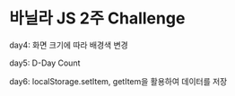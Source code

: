 # 바닐라 JS 2주 Challenge

day4: 화면 크기에 따라 배경색 변경

day5: D-Day Count

day6: localStorage.setItem, getItem을 활용하여 데이터를 저장